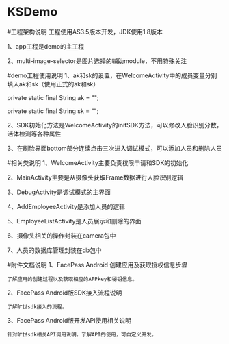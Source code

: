 # KSDemo
#工程架构说明
工程使用AS3.5版本开发，JDK使用1.8版本

1、app工程是demo的主工程

2、multi-image-selector是图片选择的辅助module，不用特殊关注


#demo工程使用说明
1、ak和sk的设置，在WelcomeActivity中的成员变量分别填入ak和sk（使用正式的ak和sk）

private static final String ak = "";

private static final String sk = "";

2、SDK初始化方法是WelcomeActivity的initSDK方法，可以修改人脸识别分数，活体检测等各种属性

3、在刷脸界面bottom部分连续点击三次进入调试模式，可以添加人员和删除人员


#相关类说明
1、WelcomeActivity主要负责权限申请和SDK的初始化

2、MainActivity主要是从摄像头获取Frame数据进行人脸识别逻辑

3、DebugActivity是调试模式的主界面

4、AddEmployeeActivity是添加人员的逻辑

5、EmployeeListActivity是人员展示和删除的界面

6、摄像头相关的操作封装在camera包中

7、人员的数据库管理封装在db包中


#附件文档说明
1、FacePass Android 创建应用及获取授权信息步骤
	
	了解应用的创建过程以及获取相应的APPkey和秘钥信息。

2、FacePass Android版SDK接入流程说明

	了解旷世sdk接入的流程。

3、FacePass Android版开发API使用相关说明
	
	针对旷世sdk相关API调用说明，了解API的使用，可自定义开发。